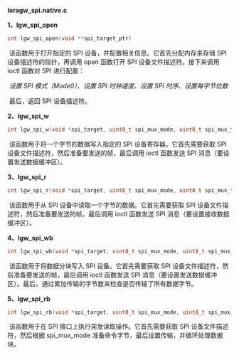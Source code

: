 **loragw_spi.native.c**

**1、lgw_spi_open**

```c
int lgw_spi_open(void **spi_target_ptr)
```

​			该函数用于打开指定的 SPI 设备，并配置相关信息。它首先分配内存来存储  SPI  设备描述符的指针，再调用 open 函数打开 SPI 设备文件描述符。接下来调用 ioctl 函数对 SPI 进行配置：

​						*设置 SPI 模式（Mode0）、设置 SPI 时钟速度、设置 SPI 时序、设置每字节位数*

​			最后，返回 SPI 设备描述符。

**2、lgw_spi_w**

```c
int lgw_spi_w(void *spi_target, uint8_t spi_mux_mode, uint8_t spi_mux_target, uint8_t address, uint8_t data)
```

​			该函数用于将一个字节的数据写入指定的 SPI 设备寄存器。它首先需要获取 SPI 设备文件描述符，然后准备要发送的帧，最后调用 ioctl 函数发送 SPI 消息（要设置发送数据缓冲区）。

**3、lgw_spi_r**

```c
int lgw_spi_r(void *spi_target, uint8_t spi_mux_mode, uint8_t spi_mux_target, uint8_t address, uint8_t *data)
```

​			该函数用于从 SPI 设备中读取一个字节的数据。它首先需要获取 SPI 设备文件描述符，然后准备要发送的帧，最后调用 ioctl 函数发送 SPI 消息（要设置接收数据缓冲区）。

**4、lgw_spi_wb**

```c
int lgw_spi_wb(void *spi_target, uint8_t spi_mux_mode, uint8_t spi_mux_target, uint8_t address, uint8_t *data, uint16_t size)
```

​			该函数用于将数据分块写入 SPI 设备。它首先需要获取 SPI 设备文件描述符，然后准备要发送的帧，最后调用 ioctl 函数发送 SPI 消息（要设置发送数据缓冲区）。最后，通过累加传输的字节数来检查是否传输了所有数据字节。

**5、lgw_spi_rb**

```c
int lgw_spi_rb(void *spi_target, uint8_t spi_mux_mode, uint8_t spi_mux_target, uint8_t address, uint8_t *data, uint16_t size)
```

​			该函数用于在 SPI 接口上执行突发读取操作。它首先需要获取 SPI 设备文件描述符，然后根据 spi_mux_mode 准备命令字节，最后设置传输，并循环处理数据块。
